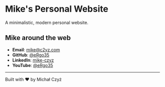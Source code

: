 # Mike's Personal Website

A minimalistic, modern personal website.

## Mike around the web

- **Email**: [mike@c2yz.com](mailto:mike@c2yz.com)
- **GitHub**: [@eRgo35](https://github.com/eRgo35)
- **LinkedIn**: [mike-czyz](https://www.linkedin.com/in/mike-czyz)
- **YouTube**: [@eRgo35](https://www.youtube.com/@eRgo35)

---

Built with ❤️ by Michał Czyż
